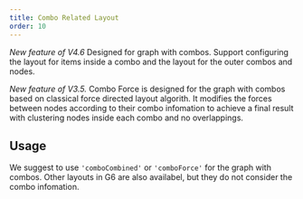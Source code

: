 ```yaml
---
title: Combo Related Layout
order: 10
---
```


_New feature of V4.6_ Designed for graph with combos. Support configuring the layout for items inside a combo and the layout for the outer combos and nodes.

_New feature of V3.5._ Combo Force is designed for the graph with combos based on classical force directed layout algorith. It modifies the forces between nodes according to their combo infomation to achieve a final result with clustering nodes inside each combo and no overlappings.

## Usage

We suggest to use `'comboCombined'` or `'comboForce'` for the graph with combos. Other layouts in G6 are also availabel, but they do not consider the combo infomation.
